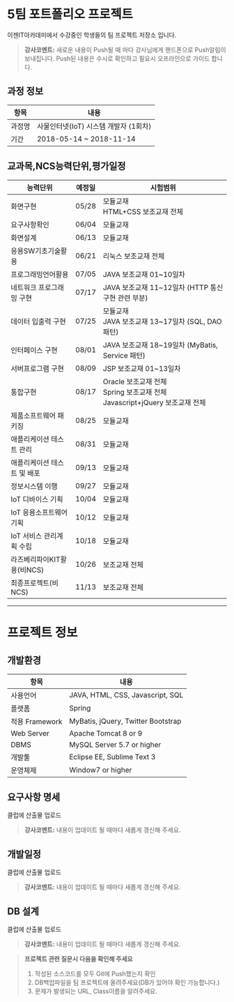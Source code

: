 # 5팀 포트폴리오 프로젝트

이젠IT아카데미에서 수강중인 학생들의 팀 프로젝트 저장소 입니다.
> **강사코멘트:** 새로운 내용이 Push될 때 마다 강사님에게 핸드폰으로 Push알림이 보내집니다. Push된 내용은 수시로 확인하고 필요시 오프라인으로 가이드 합니다.

## 과정 정보
| 항목 | 내용 |
|------|------|
| 과정명 | 사물인터넷(IoT) 시스템 개발자 (1회차) |
| 기간 | 2018-05-14 ~ 2018-11-14 |

## 교과목,NCS능력단위,평가일정
<table cellspacing="0" cellpadding="0" id="notice-table">
        <thead>
            <tr>
                <th class='subject'>능력단위</th>
                <th class='date'>예정일</th>
                <th>시험범위</th>
            </tr>
        </thead>
        <tbody>
            <tr>
                <td class='subject'>화면구현</td>
                <td class='date'>05/28</td>
                <td>모듈교재
                    <br/>HTML+CSS 보조교재 전체</td>
            </tr>
            <tr>
                <td class='subject'>요구사항확인</td>
                <td class='date'>06/04</td>
                <td>모듈교재</td>
            </tr>
            <tr>
                <td class='subject'>화면설계</td>
                <td class='date'>06/13</td>
                <td>모듈교재</td>
            </tr>
            <tr>
                <td class='subject'>응용SW기초기술활용</td>
                <td class='date'>06/21</td>
                <td>리눅스 보조교재 전체</td>
            </tr>
            <tr>
                <td class='subject'>프로그래밍언어활용</td>
                <td class='date'>07/05</td>
                <td>JAVA 보조교재 01~10일차</td>
            </tr>
            <tr>
                <td class='subject'>네트워크 프로그래밍 구현</td>
                <td class='date'>07/17</td>
                <td>JAVA 보조교재 11~12일차 (HTTP 통신 구현 관련 부분)</td>
            </tr>
            <tr>
                <td class='subject'>데이터 입출력 구현</td>
                <td class='date'>07/25</td>
                <td>모듈교재
                    <br/>JAVA 보조교재 13~17일차 (SQL, DAO 패턴)</td>
            </tr>
            <tr>
                <td class='subject'>인터페이스 구현</td>
                <td class='date'>08/01</td>
                <td>JAVA 보조교재 18~19일차 (MyBatis, Service 패턴)</td>
            </tr>
            <tr>
                <td class='subject'>서버프로그램 구현</td>
                <td class='date'>08/09</td>
                <td>JSP 보조교재 01~13일차</td>
            </tr>
            <tr>
                <td class='subject'>통합구현</td>
                <td class='date'>08/17</td>
                <td>Oracle 보조교재 전체
                    <br/>Spring 보조교재 전체
                    <br/>Javascript+jQuery 보조교재 전체</td>
            </tr>
            <tr>
                <td class='subject'>제품소프트웨어 패키징</td>
                <td class='date'>08/25</td>
                <td>모듈교재</td>
            </tr>
            <tr>
                <td class='subject'>애플리케이션 테스트 관리</td>
                <td class='date'>08/31</td>
                <td>모듈교재</td>
            </tr>
            <tr>
                <td class='subject'>애플리케이션 테스트 및 배포</td>
                <td class='date'>09/13</td>
                <td>모듈교재</td>
            </tr>
            <tr>
                <td class='subject'>정보시스템 이행</td>
                <td class='date'>09/27</td>
                <td>모듈교재</td>
            </tr>
            <tr>
                <td class='subject'>IoT 디바이스 기획</td>
                <td class='date'>10/04</td>
                <td>모듈교재</td>
            </tr>
            <tr>
                <td class='subject'>IoT 응용소프트웨어 기획</td>
                <td class='date'>10/12</td>
                <td>모듈교재</td>
            </tr>
            <tr>
                <td class='subject'>IoT 서비스 관리계획 수립</td>
                <td class='date'>10/18</td>
                <td>모듈교재</td>
            </tr>
            <tr>
                <td class='subject'>라즈베리파이KIT활용(비NCS)</td>
                <td class='date'>10/26</td>
                <td>보조교재 전체</td>
            </tr>
            <tr>
                <td class='subject'>최종프로젝트(비NCS)</td>
                <td class='date'>11/13</td>
                <td>보조교재 전체</td>
            </tr>
        </tbody>
    </table>

-----------------------------------------

# 프로젝트 정보

## 개발환경
| 항목 | 내용 |
|------|------|
| 사용언어 | JAVA, HTML, CSS, Javascript, SQL |
| 플랫폼 | Spring |
| 적용 Framework | MyBatis, jQuery, Twitter Bootstrap |
| Web Server | Apache Tomcat 8 or 9 |
| DBMS | MySQL Server 5.7 or higher |
| 개발툴 | Eclipse EE, Sublime Text 3 |
| 운영체제 | Window7 or higher |

## 요구사항 명세
클럽에 산출물 업로드
> **강사코멘트:** 내용이 업데이트 될 때마다 새롭게 갱신해 주세요.

## 개발일정
클럽에 산출물 업로드
> **강사코멘트:** 내용이 업데이트 될 때마다 새롭게 갱신해 주세요.

## DB 설계
클럽에 산출물 업로드
> **강사코멘트:** 내용이 업데이트 될 때마다 새롭게 갱신해 주세요.


> **프로젝트 관련 질문시 다음을 확인해 주세요**
> 1. 작성된 소스코드를 모두 Git에 Push했는지 확인
> 2. DB백업파일을 팀 프로젝트에 올려주세요(DB가 있어야 확인 가능합니다.)
> 3. 문제가 발생되는 URL, Class이름을 알려주세요.


